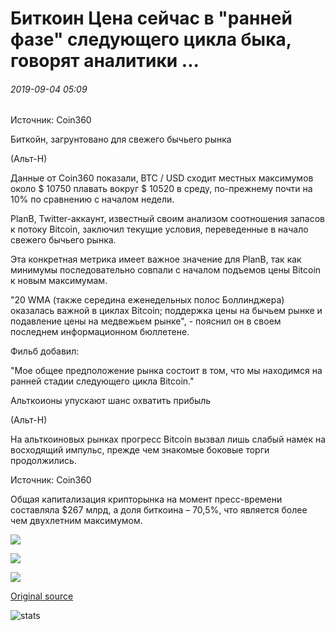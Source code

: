 # Биткоин Цена сейчас в "ранней фазе" следующего цикла быка, говорят аналитики ...

###### 2019-09-04 05:09

Источник: Coin360

Биткойн, загрунтовано для свежего бычьего рынка

(Альт-Н)

Данные от Coin360 показали, BTC / USD сходит местных максимумов около $ 10750 плавать вокруг $ 10520 в среду, по-прежнему почти на 10% по сравнению с началом недели.

PlanB, Twitter-аккаунт, известный своим анализом соотношения запасов к потоку Bitcoin, заключил текущие условия, переведенные в начало свежего бычьего рынка.

Эта конкретная метрика имеет важное значение для PlanB, так как минимумы последовательно совпали с началом подъемов цены Bitcoin к новым максимумам.

"20 WMA (также середина еженедельных полос Боллинджера) оказалась важной в циклах Bitcoin; поддержка цены на бычьем рынке и подавление цены на медвежьем рынке", - пояснил он в своем последнем информационном бюллетене.

Фильб добавил:

"Мое общее предположение рынка состоит в том, что мы находимся на ранней стадии следующего цикла Bitcoin."

Альткоионы упускают шанс охватить прибыль

(Альт-Н)

На альткоиновых рынках прогресс Bitcoin вызвал лишь слабый намек на восходящий импульс, прежде чем знакомые боковые торги продолжились.

Источник: Coin360

Общая капитализация крипторынка на момент пресс-времени составляла $267 млрд, а доля биткоина – 70,5%, что является более чем двухлетним максимумом.

![](https://s3.cointelegraph.com/storage/uploads/view/b7f30496a6aafabc22b92890e87a469a.png)

![](https://s3.cointelegraph.com/storage/uploads/view/2683579f1d9f286c4b253a633fc862c5.png)

![](https://s3.cointelegraph.com/storage/uploads/view/5ac0e201e4c949c007f9d2950b71cda2.png)

[Original source](https://cointelegraph.com/news/bitcoin-price-now-in-early-phase-of-the-next-bull-cycle-analysts-say)

![stats](https://c.statcounter.com/11760860/0/a89fa40b/1/ "stats")